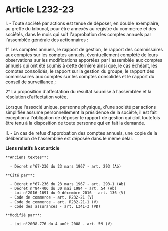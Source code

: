 # Article L232-23

I. - Toute société par actions est tenue de déposer, en double exemplaire, au greffe du tribunal, pour être annexés au
registre du commerce et des sociétés, dans le mois qui suit l'approbation des comptes annuels par l'assemblée générale des
actionnaires :

1° Les comptes annuels, le rapport de gestion, le rapport des commissaires aux comptes sur les comptes annuels,
éventuellement complété de leurs observations sur les modifications apportées par l'assemblée aux comptes annuels qui ont été
soumis à cette dernière ainsi que, le cas échéant, les comptes consolidés, le rapport sur la gestion du groupe, le rapport
des commissaires aux comptes sur les comptes consolidés et le rapport du conseil de surveillance ;

2° La proposition d'affectation du résultat soumise à l'assemblée et la résolution d'affectation votée.

Lorsque l'associé unique, personne physique, d'une société par actions simplifiée assume personnellement la présidence de la
société, il est fait exception à l'obligation de déposer le rapport de gestion qui doit toutefois être tenu à la disposition
de toute personne qui en fait la demande. 

II. - En cas de refus d'approbation des comptes annuels, une copie de la délibération de l'assemblée est déposée dans le même
délai.

**Liens relatifs à cet article**

	**Anciens textes**:

	  - Décret n°67-236 du 23 mars 1967 - art. 293 (Ab)

	**Cité par**:

	  - Décret n°67-236 du 23 mars 1967 - art. 293-1 (Ab)
	  - Décret n°84-406 du 30 mai 1984 - art. 54 (Ab)
	  - Loi n°2016-1691 du 9 décembre 2016 - art. 136 (V)
	  - Code de commerce - art. R232-21 (V)
	  - Code de commerce - art. R232-21-1 (V)
	  - Code des assurances - art. L341-3 (VD)

	**Modifié par**:

	  - Loi n°2008-776 du 4 août 2008 - art. 59 (V)
